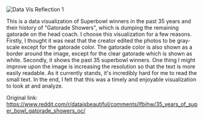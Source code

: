 ![Data Vis Reflection 1](https://github.com/abell625/reflections/blob/master/DataVisReflection-1.jpg?raw=true)

This is a data visualization of Superbowl winners in the past 35 years and their history of "Gatorade Showers", which is dumping the remaining gatorade on the head coach. I choose this visualization for a few reasons. Firstly, I thought it was neat that the creator edited the photos to be gray-scale except for the gatorade color. The gatorade color is also shown as a border around the image, except for the clear gatorade which is shown as white. Secondly, it shows the past 35 superbowl winners. One thing I might improve upon the image is increasing the resolution so that the text is more easily readable. As it currently stands, it's incredibly hard for me to read the small text. In the end, I felt that this was a timely and enjoyable visualization to look at and analyze.

Original link: https://www.reddit.com/r/dataisbeautiful/comments/lfbihw/35_years_of_super_bowl_gatorade_showers_oc/
